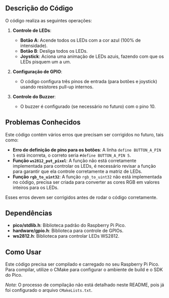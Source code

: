 ## Descrição do Código

O código realiza as seguintes operações:

1. **Controle de LEDs**:
    - **Botão A**: Acende todos os LEDs com a cor azul (100% de intensidade).
    - **Botão B**: Desliga todos os LEDs.
    - **Joystick**: Aciona uma animação de LEDs azuis, fazendo com que os LEDs pisquem um a um.

2. **Configuração de GPIO**:
    - O código configura três pinos de entrada (para botões e joystick) usando resistores pull-up internos.

3. **Controle do Buzzer**:
    - O buzzer é configurado (se necessário no futuro) com o pino 10.

## Problemas Conhecidos

Este código contém vários erros que precisam ser corrigidos no futuro, tais como:

- **Erro de definição de pino para os botões**: A linha `define BUTTON_A_PIN 5` está incorreta, o correto seria `#define BUTTON_A_PIN 5`.
- **Função `ws2812_put_pixel`**: A função não está corretamente implementada para controlar os LEDs, é necessário revisar a função para garantir que ela controle corretamente a matriz de LEDs.
- **Função `rgb_to_uint32`**: A função `rgb_to_uint32` não está implementada no código, precisa ser criada para converter as cores RGB em valores inteiros para os LEDs.

Esses erros devem ser corrigidos antes de rodar o código corretamente.

## Dependências

- **pico/stdlib.h**: Biblioteca padrão do Raspberry Pi Pico.
- **hardware/gpio.h**: Biblioteca para controle de GPIOs.
- **ws2812.h**: Biblioteca para controlar LEDs WS2812.

## Como Usar

Este código precisa ser compilado e carregado no seu Raspberry Pi Pico. Para compilar, utilize o CMake para configurar o ambiente de build e o SDK do Pico.

*Nota*: O processo de compilação não está detalhado neste README, pois já foi configurado o arquivo `CMakeLists.txt`.


